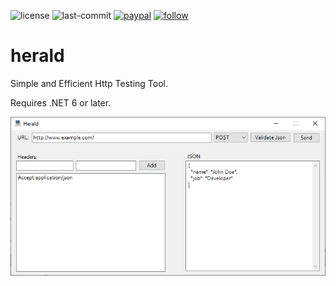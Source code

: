 ﻿![license](https://img.shields.io/github/license/prahladyeri/herald.svg)
![last-commit](https://img.shields.io/github/last-commit/prahladyeri/herald.svg)
[![paypal](https://img.shields.io/badge/PayPal-blue.svg?logo=paypal)](https://paypal.me/prahladyeri)
[![follow](https://img.shields.io/twitter/follow/prahladyeri.svg?style=social)](https://twitter.com/prahladyeri)

# herald
Simple and Efficient Http Testing Tool.

Requires .NET 6 or later.

![herald main screen](screens/herald-mainform.png)
